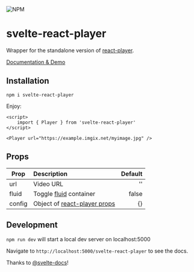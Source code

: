 ![NPM](https://img.shields.io/npm/l/svelte-react-player)

# svelte-react-player

Wrapper for the standalone version of [react-player](https://github.com/CookPete/react-player).

[Documentation & Demo](https://perspective-software.github.io/svelte-image-imgix/)

## Installation

`npm i svelte-react-player`

Enjoy:

```sveltehtml
<script>
    import { Player } from 'svelte-react-player'
</script>

<Player url="https://example.imgix.net/myimage.jpg" />
```

## Props

| Prop   | Description  | Default |
| -------|:-------------| -------:|
| url    | Video URL    | ''
| fluid  | Toggle [fluid](https://github.com/CookPete/react-player#responsive-player) container| false
| config | Object of [react-player props](https://github.com/CookPete/react-player#props) | {}

## Development

`npm run dev` will start a local dev server on localhost:5000

Navigate to `http://localhost:5000/svelte-react-player` to see the docs.

Thanks to [@svelte-docs](https://github.com/AlexxNB/svelte-docs)!

